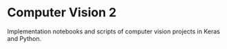 # Computer Vision 2
Implementation notebooks and scripts of computer vision projects in Keras and Python. 
